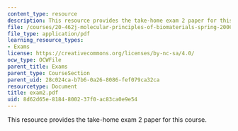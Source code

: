 ```yaml
---
content_type: resource
description: This resource provides the take-home exam 2 paper for this course.
file: /courses/20-462j-molecular-principles-of-biomaterials-spring-2006/8d62d65e8184800237f0ac83ca0e9e54_exam2.pdf
file_type: application/pdf
learning_resource_types:
- Exams
license: https://creativecommons.org/licenses/by-nc-sa/4.0/
ocw_type: OCWFile
parent_title: Exams
parent_type: CourseSection
parent_uid: 28c024ca-b7b6-0a26-8086-fef079ca32ca
resourcetype: Document
title: exam2.pdf
uid: 8d62d65e-8184-8002-37f0-ac83ca0e9e54
---
```

This resource provides the take-home exam 2 paper for this course.